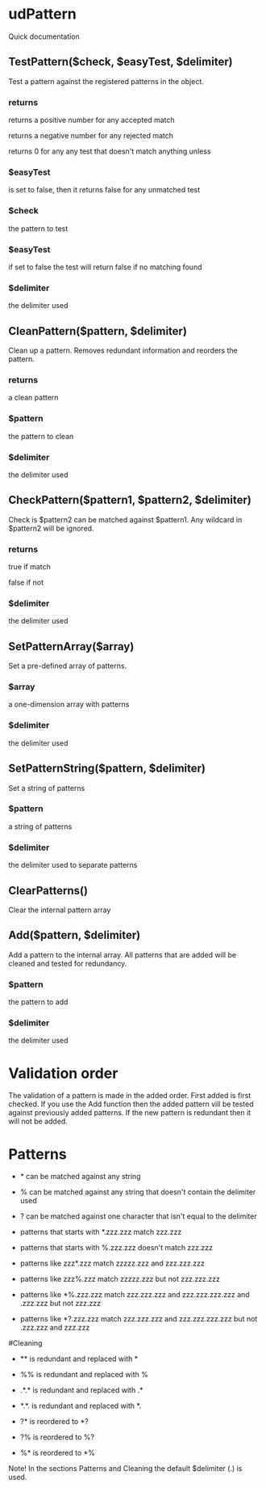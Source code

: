 # udPattern

Quick documentation

## TestPattern($check, $easyTest, $delimiter)
Test a pattern against the registered patterns in the object.
### returns
returns a positive number for any accepted match

returns a negative number for any rejected match

returns 0 for any any test that doesn't match anything unless 

### $easyTest
is set to false, then it returns false for any unmatched test
### $check
the pattern to test
### $easyTest
if set to false the test will return false if no matching found
### $delimiter
the delimiter used

## CleanPattern($pattern, $delimiter)
Clean up a pattern. Removes redundant information and reorders the pattern.
### returns
a clean pattern
### $pattern
the pattern to clean
### $delimiter
the delimiter used

## CheckPattern($pattern1, $pattern2, $delimiter)
Check is $pattern2 can be matched against $pattern1. Any wildcard in $pattern2 
will be ignored.
### returns
true if match

false if not
### $delimiter
the delimiter used

## SetPatternArray($array)
Set a pre-defined array of patterns.
### $array
a one-dimension array with patterns
### $delimiter
the delimiter used

## SetPatternString($pattern, $delimiter)
Set a string of patterns
### $pattern
a string of patterns
### $delimiter
the delimiter used to separate patterns

## ClearPatterns()
Clear the internal pattern array

## Add($pattern, $delimiter)
Add a pattern to the internal array. All patterns that are added will be cleaned
and tested for redundancy.
### $pattern
the pattern to add
### $delimiter
the delimiter used


# Validation order
The validation of a pattern is made in the added order. First added is first checked.
If you use the Add function then the added pattern vill be tested against previously added patterns. If the new pattern is redundant then it will not be added.

# Patterns
* \* can be matched against any string
* % can be matched against any string that doesn't contain the delimiter used
* ? can be matched against one character that isn't equal to the delimiter

* patterns that starts with \*.zzz.zzz match zzz.zzz
* patterns that starts with %.zzz.zzz doesn't match zzz.zzz
* patterns like zzz\*.zzz match zzzzz.zzz and zzz.zzz.zzz
* patterns like zzz%.zzz match zzzzz.zzz but not zzz.zzz.zzz
* patterns like \*%.zzz.zzz match zzz.zzz.zzz and zzz.zzz.zzz.zzz 
                               and .zzz.zzz but not zzz.zzz
* patterns like \*?.zzz.zzz match zzz.zzz.zzz and zzz.zzz.zzz.zzz 
                               but not .zzz.zzz and zzz.zzz

#Cleaning
* \*\* is redundant and replaced with \*
* %% is redundant and replaced with %
* .\*.\* is redundant and replaced with .\*
* \*.\*. is redundant and replaced with \*.

* ?\* is reordered to \*?
* ?% is reordered to %?
* %\* is reordered to \*%


Note! In the sections Patterns and Cleaning the default $delimiter (.) is used.